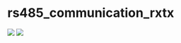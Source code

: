 # rs485_communication_rxtx

<img src="https://github.com/ozgedurgut/rs485_communication_rxtx/blob/main/rs485_communication_rxtx/1.jpg"   >
<img src="https://github.com/ozgedurgut/rs485_communication_rxtx/blob/main/rs485_communication_rxtx/2.jpg"   >

